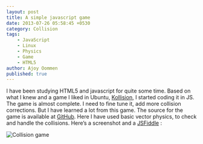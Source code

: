 ```yaml
---
layout: post
title: A simple javascript game
date: 2013-07-26 05:58:45 +0530
category: Collision
tags:
    - JavaScript
    - Linux
    - Physics
    - Game
    - HTML5
author: Ajoy Oommen
published: true
---
```

I have been studying HTML5 and javascript for quite some time. Based on what I knew and a game I liked in Ubuntu, [Kollision](http://games.kde.org/game.php?game=kollision), I started coding it in JS. The game is almost complete. I need to fine tune it, add more collision corrections. But I have learned a lot from this game. The source for the game is available at [GitHub](https://github.com/ajoyatgithub/Collision). Here I have used basic vector physics, to check and handle the collisions. Here’s a screenshot and a [JSFiddle](http://jsfiddle.net/anzen516/muahC/8/embedded/result/) :

![Collision game](https://theturingblog.files.wordpress.com/2013/07/collision.png)